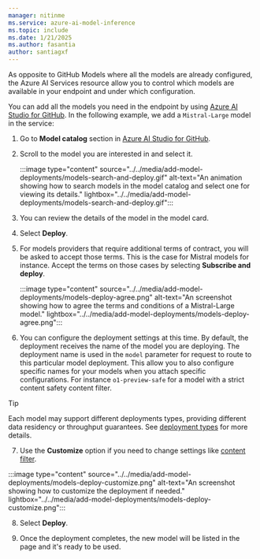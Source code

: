 ```yaml
---
manager: nitinme
ms.service: azure-ai-model-inference
ms.topic: include
ms.date: 1/21/2025
ms.author: fasantia
author: santiagxf
---
```


As opposite to GitHub Models where all the models are already configured, the Azure AI Services resource allow you to control which models are available in your endpoint and under which configuration.

You can add all the models you need in the endpoint by using [Azure AI Studio for GitHub](https://ai.azure.com/github). In the following example, we add a `Mistral-Large` model in the service:

1. Go to **Model catalog** section in [Azure AI Studio for GitHub](https://ai.azure.com/github).

2. Scroll to the model you are interested in and select it.
   
   :::image type="content" source="../../media/add-model-deployments/models-search-and-deploy.gif" alt-text="An animation showing how to search models in the model catalog and select one for viewing its details." lightbox="../../media/add-model-deployments/models-search-and-deploy.gif":::

3. You can review the details of the model in the model card.

4. Select **Deploy**.

5. For models providers that require additional terms of contract, you will be asked to accept those terms. This is the case for Mistral models for instance. Accept the terms on those cases by selecting **Subscribe and deploy**.
   
   :::image type="content" source="../../media/add-model-deployments/models-deploy-agree.png" alt-text="An screenshot showing how to agree the terms and conditions of a Mistral-Large model." lightbox="../../media/add-model-deployments/models-deploy-agree.png":::

6.  You can configure the deployment settings at this time. By default, the deployment receives the name of the model you are deploying. The deployment name is used in the `model` parameter for request to route to this particular model deployment. This allow you to also configure specific names for your models when you attach specific configurations. For instance `o1-preview-safe` for a model with a strict content safety content filter.

   > [!TIP]
   > Each model may support different deployments types, providing different data residency or throughput guarantees. See [deployment types](../../concepts/deployment-types.md) for more details.

7.  Use the **Customize** option if you need to change settings like [content filter](../../concepts/content-filter.md).
   
   :::image type="content" source="../../media/add-model-deployments/models-deploy-customize.png" alt-text="An screenshot showing how to customize the deployment if needed." lightbox="../../media/add-model-deployments/models-deploy-customize.png":::

8.  Select **Deploy**.

9.  Once the deployment completes, the new model will be listed in the page and it's ready to be used.